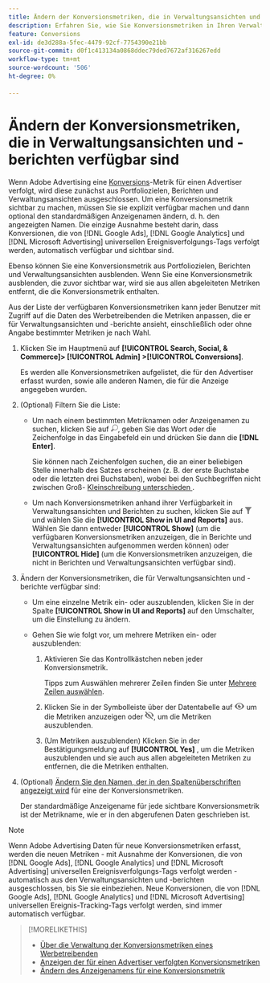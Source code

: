 ```yaml
---
title: Ändern der Konversionsmetriken, die in Verwaltungsansichten und -berichten verfügbar sind
description: Erfahren Sie, wie Sie Konversionsmetriken in Ihren Verwaltungsansichten und -berichten verfügbar machen.
feature: Conversions
exl-id: de3d288a-5fec-4479-92cf-7754390e21bb
source-git-commit: d0f1c413134a0868ddec79ded7672af316267edd
workflow-type: tm+mt
source-wordcount: '506'
ht-degree: 0%

---
```


# Ändern der Konversionsmetriken, die in Verwaltungsansichten und -berichten verfügbar sind

Wenn Adobe Advertising eine [Konversions](/help/search-social-commerce/glossary.md#c-d)-Metrik für einen Advertiser verfolgt, wird diese zunächst aus Portfoliozielen, Berichten und Verwaltungsansichten ausgeschlossen. Um eine Konversionsmetrik sichtbar zu machen, müssen Sie sie explizit verfügbar machen und dann optional den standardmäßigen Anzeigenamen ändern, d. h. den angezeigten Namen. Die einzige Ausnahme besteht darin, dass Konversionen, die von [!DNL Google Ads], [!DNL Google Analytics] und [!DNL Microsoft Advertising] universellen Ereignisverfolgungs-Tags verfolgt werden, automatisch verfügbar und sichtbar sind.

Ebenso können Sie eine Konversionsmetrik aus Portfoliozielen, Berichten und Verwaltungsansichten ausblenden. Wenn Sie eine Konversionsmetrik ausblenden, die zuvor sichtbar war, wird sie aus allen abgeleiteten Metriken entfernt, die die Konversionsmetrik enthalten.

Aus der Liste der verfügbaren Konversionsmetriken kann jeder Benutzer mit Zugriff auf die Daten des Werbetreibenden die Metriken anpassen, die er für Verwaltungsansichten und -berichte ansieht, einschließlich oder ohne Angabe bestimmter Metriken je nach Wahl.

1. Klicken Sie im Hauptmenü auf **[!UICONTROL Search, Social, & Commerce]> [!UICONTROL Admin] >[!UICONTROL Conversions]**.

   Es werden alle Konversionsmetriken aufgelistet, die für den Advertiser erfasst wurden, sowie alle anderen Namen, die für die Anzeige angegeben wurden.

1. (Optional) Filtern Sie die Liste:

   * Um nach einem bestimmten Metriknamen oder Anzeigenamen zu suchen, klicken Sie auf ![Suchen](/help/search-social-commerce/assets/search.png "Suchen"), geben Sie das Wort oder die Zeichenfolge in das Eingabefeld ein und drücken Sie dann die **[!DNL Enter]**.

     Sie können nach Zeichenfolgen suchen, die an einer beliebigen Stelle innerhalb des Satzes erscheinen (z. B. der erste Buchstabe oder die letzten drei Buchstaben), wobei bei den Suchbegriffen nicht zwischen Groß- [ Kleinschreibung unterschieden ](/help/search-social-commerce/glossary.md#c-d).

   * Um nach Konversionsmetriken anhand ihrer Verfügbarkeit in Verwaltungsansichten und Berichten zu suchen, klicken Sie auf ![Filter](/help/search-social-commerce/assets/filter.png "Filter") und wählen Sie die **[!UICONTROL Show in UI and Reports]** aus. Wählen Sie dann entweder **[!UICONTROL Show]** (um die verfügbaren Konversionsmetriken anzuzeigen, die in Berichte und Verwaltungsansichten aufgenommen werden können) oder **[!UICONTROL Hide]** (um die Konversionsmetriken anzuzeigen, die nicht in Berichten und Verwaltungsansichten verfügbar sind).

1. Ändern der Konversionsmetriken, die für Verwaltungsansichten und -berichte verfügbar sind:

   * Um eine einzelne Metrik ein- oder auszublenden, klicken Sie in der Spalte **[!UICONTROL Show in UI and Reports]** auf den Umschalter, um die Einstellung zu ändern.

   * Gehen Sie wie folgt vor, um mehrere Metriken ein- oder auszublenden:

      1. Aktivieren Sie das Kontrollkästchen neben jeder Konversionsmetrik.

         Tipps zum Auswählen mehrerer Zeilen finden Sie unter [Mehrere Zeilen auswählen](/help/search-social-commerce/common-tasks/navigation-editing-selection/multiple-rows-select.md).

      1. Klicken Sie in der Symbolleiste über der Datentabelle auf ![Anzeigen](/help/search-social-commerce/assets/show.png "Anzeigen") um die Metriken anzuzeigen oder ![Ausblenden](/help/search-social-commerce/assets/hide.png "Ausblenden"), um die Metriken auszublenden.

      1. (Um Metriken auszublenden) Klicken Sie in der Bestätigungsmeldung auf **[!UICONTROL Yes]** , um die Metriken auszublenden und sie auch aus allen abgeleiteten Metriken zu entfernen, die die Metriken enthalten.

1. (Optional) [Ändern Sie den Namen, der in den Spaltenüberschriften angezeigt wird](conversion-metric-edit-display-name.md) für eine der Konversionsmetriken.

   Der standardmäßige Anzeigename für jede sichtbare Konversionsmetrik ist der Metrikname, wie er in den abgerufenen Daten geschrieben ist.

>[!NOTE]
>
>Wenn Adobe Advertising Daten für neue Konversionsmetriken erfasst, werden die neuen Metriken - mit Ausnahme der Konversionen, die von [!DNL Google Ads], [!DNL Google Analytics] und [!DNL Microsoft Advertising] universellen Ereignisverfolgungs-Tags verfolgt werden - automatisch aus den Verwaltungsansichten und -berichten ausgeschlossen, bis Sie sie einbeziehen. Neue Konversionen, die von [!DNL Google Ads], [!DNL Google Analytics] und [!DNL Microsoft Advertising] universellen Ereignis-Tracking-Tags verfolgt werden, sind immer automatisch verfügbar.

>[!MORELIKETHIS]
>
>* [Über die Verwaltung der Konversionsmetriken eines Werbetreibenden](conversion-metric-about.md)
>* [Anzeigen der für einen Advertiser verfolgten Konversionsmetriken](conversion-metric-view-tracked.md)
>* [Ändern des Anzeigenamens für eine Konversionsmetrik](conversion-metric-edit-display-name.md)
